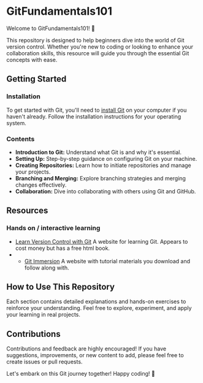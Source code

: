 # GitFundamentals101

Welcome to GitFundamentals101! 🚀

This repository is designed to help beginners dive into the world of Git version control. Whether you're new to coding or looking to enhance your collaboration skills, this resource will guide you through the essential Git concepts with ease.

## Getting Started

### Installation

To get started with Git, you'll need to [install Git](https://git-scm.com/) on your computer if you haven't already. Follow the installation instructions for your operating system.

### Contents

- **Introduction to Git:** Understand what Git is and why it's essential.
- **Setting Up:** Step-by-step guidance on configuring Git on your machine.
- **Creating Repositories:** Learn how to initiate repositories and manage your projects.
- **Branching and Merging:** Explore branching strategies and merging changes effectively.
- **Collaboration:** Dive into collaborating with others using Git and GitHub.

## Resources
### Hands on / interactive learning
* [Learn Version Control with Git](https://www.git-tower.com/learn/ebook) A website for learning Git. Appears to cost money but has a free html book.
* * [Git Immersion](http://gitimmersion.com/lab_01.html) A website with tutorial materials you download and follow along with.

## How to Use This Repository

Each section contains detailed explanations and hands-on exercises to reinforce your understanding. Feel free to explore, experiment, and apply your learning in real projects.

## Contributions

Contributions and feedback are highly encouraged! If you have suggestions, improvements, or new content to add, please feel free to create issues or pull requests.

Let's embark on this Git journey together! Happy coding! 🎉